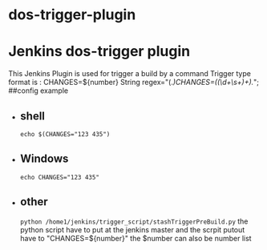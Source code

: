 # dos-trigger-plugin
Jenkins dos-trigger plugin
==========================
This Jenkins Plugin is used for trigger a build by a command
Trigger type format is : CHANGES=${number}
String regex="(.*)CHANGES=((\\d+\\s+)+).*";
##config example
- ## shell 
  `echo $(CHANGES="123 435")`
- ## Windows
  `echo CHANGES="123 435"`
- ## other 
  `python /home1/jenkins/trigger_script/stashTriggerPreBuild.py`
   the python script have to put at the jenkins master and the scrpit putout have to "CHANGES=${number}"
   the $number can also be number list
